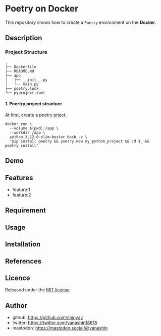 # Poetry on Docker

This repository shows how to create a `Poetry` environment on the **Docker**.

## Description

### Project Structure

```shell
.
├── Dockerfile
├── README.md
├── app
│   ├── __init__.py
│   └── main.py
├── poetry.lock
└── pyproject.toml
```

#### 1. Poertry project structure

At first, create a poetry prject.

```shell
docker run \
  --volume $(pwd):/app \
  --workdir /app \
  python:3.12.0-slim-buster bash -c \
  'pip install poetry && poetry new my_python_project && cd $_ && poetry install'
```


## Demo

## Features

- feature:1
- feature:2

## Requirement

## Usage

## Installation

## References

## Licence

Released under the [MIT license](https://gist.githubusercontent.com/shinyay/56e54ee4c0e22db8211e05e70a63247e/raw/34c6fdd50d54aa8e23560c296424aeb61599aa71/LICENSE)

## Author

- github: <https://github.com/shinyay>
- twitter: <https://twitter.com/yanashin18618>
- mastodon: <https://mastodon.social/@yanashin>
